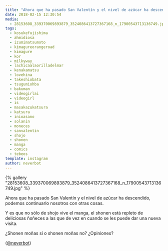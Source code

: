 ```yaml
---
title: "Ahora que ha pasado San Valentín y el nivel de azúcar ha descendido, podemos continuarlo nosotros con otras cosas"
date: 2018-02-15 12:30:54
media: 
  - 28153608_339370069893879_3524086413727367168_n_17900543713136749.jpg
tags: 
  - kosukefujishima
  - ahmidiosa
  - izumimatsumoto
  - kimagureorangeroad
  - kimagure
  - kor
  - milkyway
  - lachicaalaorilladelmar
  - kenakamatsu
  - lovehina
  - takeshiobata
  - tsugumiohba
  - bakuman
  - videogirlai
  - videogirl
  - is
  - masakazukatsura
  - katsura
  - inioasano
  - solanin
  - moneces
  - sanvalentin
  - shojo
  - shonen
  - manga
  - comics
  - tebeos
template: instagram
author: neverbot
---
```


{% gallery "28153608_339370069893879_3524086413727367168_n_17900543713136749.jpg" %}

Ahora que ha pasado San Valentín y el nivel de azúcar ha descendido, podemos continuarlo nosotros con otras cosas.

Y es que no sólo de shojo vive el manga, el shonen está repleto de deliciosas ñoñeces a las que de vez en cuando se les puede dar una nueva visita.

¿Shonen moñas sí o shonen moñas no? ¿Opiniones?

([@neverbot](https://instagram.com/neverbot))
